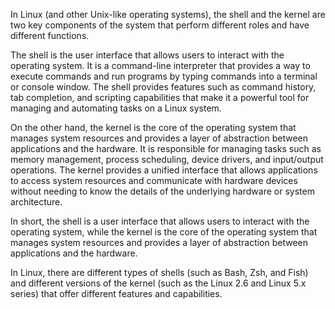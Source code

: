 In Linux (and other Unix-like operating systems), the shell and the kernel are two key components of the system that perform different roles and have different functions.

The shell is the user interface that allows users to interact with the operating system. It is a command-line interpreter that provides a way to execute commands and run programs by typing commands into a terminal or console window. The shell provides features such as command history, tab completion, and scripting capabilities that make it a powerful tool for managing and automating tasks on a Linux system.

On the other hand, the kernel is the core of the operating system that manages system resources and provides a layer of abstraction between applications and the hardware. It is responsible for managing tasks such as memory management, process scheduling, device drivers, and input/output operations. The kernel provides a unified interface that allows applications to access system resources and communicate with hardware devices without needing to know the details of the underlying hardware or system architecture.

In short, the shell is a user interface that allows users to interact with the operating system, while the kernel is the core of the operating system that manages system resources and provides a layer of abstraction between applications and the hardware.

In Linux, there are different types of shells (such as Bash, Zsh, and Fish) and different versions of the kernel (such as the Linux 2.6 and Linux 5.x series) that offer different features and capabilities.

